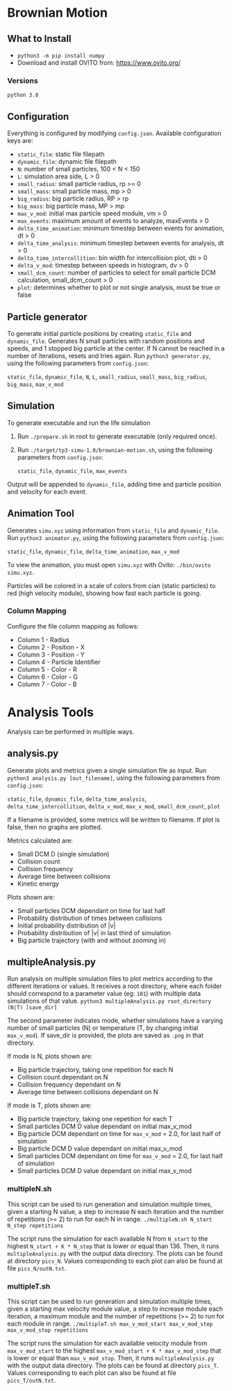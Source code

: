 # Brownian Motion

## What to Install
- `python3 -m pip install numpy`
- Download and install OVITO from: https://www.ovito.org/
### Versions
`python 3.8`

## Configuration
Everything is configured by modifying `config.json`. Available configuration keys are:
   - `static_file`: static file filepath
   - `dynamic_file`: dynamic file filepath
   - `N`: number of small particles, 100 < N < 150
   - `L`: simulation area side, L > 0
   - `small_radius`: small particle radius, rp >= 0
   - `small_mass`: small particle mass, mp > 0
   - `big_radius`: big particle radius, RP > rp
   - `big_mass`: big particle mass, MP > mp
   - `max_v_mod`: initial max particle speed module, vm > 0
   - `max_events`: maximum amount of events to analyze, maxEvents > 0
   - `delta_time_animation`: minimum timestep between events for animation, dt > 0
   - `delta_time_analysis`: minimum timestep between events for analysis, dt > 0
   - `delta_time_intercollition`: bin width for intercollision plot, dti > 0
   - `delta_v_mod`: timestep between speeds in histogram, dv > 0
   - `small_dcm_count`: number of particles to select for small particle DCM calculation, small_dcm_count > 0
   - `plot`: determines whether to plot or not single analysis, must be true or false

## Particle generator
To generate initial particle positions by creating `static_file` and `dynamic_file`. 
Generates N small particles with random positions and speeds, and 1 stopped big particle at the center. If N cannot be reached in a number of iterations, resets and tries again.
Run `python3 generator.py`, using the following parameters from `config.json`:

   `static_file`, `dynamic_file`, `N`, `L`, `small_radius`, `small_mass`, `big_radius`, `big_mass`, `max_v_mod`

## Simulation
To generate executable and run the life simulation
1. Run `./prepare.sh` in root to generate executable (only required once).
2. Run `./target/tp3-simu-1.0/brownian-motion.sh`, using the following parameters from `config.json`:
   
   `static_file`, `dynamic_file`, `max_events`

Output will be appended to `dynamic_file`, adding time and particle position and velocity for each event.

## Animation Tool
Generates `simu.xyz` using information from `static_file` and `dynamic_file`.
Run `python3 animator.py`, using the following parameters from `config.json`:

   `static_file`, `dynamic_file`, `delta_time_animation`, `max_v_mod`

To view the animation, you must open `simu.xyz` with Ovito:
`./bin/ovito simu.xyz`. 

Particles will be colored in a scale of colors from cian (static particles) to red (high velocity module), showing how fast each particle is going.

### Column Mapping 
Configure the file column mapping as follows:
   - Column 1 - Radius
   - Column 2 - Position - X
   - Column 3 - Position - Y
   - Column 4 - Particle Identifier
   - Column 5 - Color - R
   - Column 6 - Color - G
   - Column 7 - Color - B

# Analysis Tools
Analysis can be performed in multiple ways.

## analysis.py
Generate plots and metrics given a single simulation file as input.
Run `python3 analysis.py [out_filename]`, using the following parameters from `config.json`:

   `static_file`, `dynamic_file`, `delta_time_analysis`, `delta_time_intercollition`, `delta_v_mod`, `max_v_mod`, `small_dcm_count`, `plot`

If a filename is provided, some metrics will be written to filename. If plot is false, then no graphs are plotted.

Metrics calculated are:
- Small DCM D (single simulation)
- Collision count
- Collision frequency
- Average time between collisions
- Kinetic energy

Plots shown are:
- Small particles DCM dependant on time for last half
- Probability distribution of times between collisions
- Initial probability distribution of |v|
- Probability distribution of |v| in last third of simulation
- Big particle trajectory (with and without zooming in)

## multipleAnalysis.py
Run analysis on multiple simulation files to plot metrics according to the different iterations or values. It receives a root directory, where each folder should correspond to a parameter value (eg: `101`) with multiple data simulations of that value.
`python3 multipleAnalysis.py root_directory (N|T) [save_dir]`

The second parameter indicates mode, whether simulations have a varying number of small particles (N) or temperature (T, by changing initial `max_v_mod`). If save_dir is provided, the plots are saved as `.png` in that directory.

If mode is N, plots shown are:
- Big particle trajectory, taking one repetition for each N
- Collision count dependant on N
- Collision frequency dependant on N
- Average time between collisions dependant on N

If mode is T, plots shown are:
- Big particle trajectory, taking one repetition for each T
- Small particles DCM D value dependant on initial max_v_mod
- Big particle DCM dependant on time for `max_v_mod` = 2.0, for last half of simulation
- Big particle DCM D value dependant on initial max_v_mod
- Small particles DCM dependant on time for `max_v_mod` = 2.0, for last half of simulation
- Small particles DCM D value dependant on initial max_v_mod

### multipleN.sh
This script can be used to run generation and simulation multiple times, given a starting N value, a step to increase N each iteration and the number of repetitions (>= 2) to run for each N in range.
`./multipleN.sh N_start N_step repetitions`

The script runs the simulation for each available N from `N_start` to the highest `N_start + K * N_step` that is lower or equal than 136. Then, it runs `multipleAnalysis.py` with the output data directory. The plots can be found at directory `pics_N`. Values corresponding to each plot can also be found at file `pics_N/outN.txt`.

### multipleT.sh
This script can be used to run generation and simulation multiple times, given a starting max velocity module value, a step to increase module each iteration, a maximum module and the number of repetitions (>= 2) to run for each module in range.
`./multipleT.sh max_v_mod_start max_v_mod_step max_v_mod_stop repetitions`

The script runs the simulation for each available velocity module from `max_v_mod_start` to the highest `max_v_mod_start + K * max_v_mod_step` that is lower or equal than `max_v_mod_stop`. Then, it runs `multipleAnalysis.py` with the output data directory. The plots can be found at directory `pics_T`. Values corresponding to each plot can also be found at file `pics_T/outN.txt`.